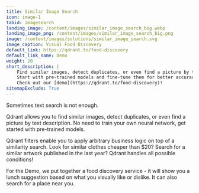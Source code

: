 ```yaml
---
title: Similar Image Search
icon: image-1
tabid: imagesearch
landing_image: /content/images/similar_image_search_big.webp
landing_image_png: /content/images/similar_image_search_big.png
image: /content/images/solutions/similar_image_search.svg
image_caption: Visual Food Discovery
default_link: https://qdrant.to/food-discovery
default_link_name: Demo
weight: 20
short_description: |
    Find similar images, detect duplicates, or even find a picture by text description - all of that you can do with Qdrant.
    Start with pre-trained models and fine-tune them for better accuracy. 
    Check out our [demo](https://qdrant.to/food-discovery)!
sitemapExclude: True
---
```


Sometimes text search is not enough. 

Qdrant allows you to find similar images, detect duplicates, or even find a picture by text description.
No need to train your own neural network, get started with pre-trained models. 

Qdrant filters enable you to apply arbitrary business logic on top of a similarity search.
Look for similar clothes cheaper than $20? Search for a similar artwork published in the last year?
Qdrant handles all possible conditions!

For the Demo, we put together a food discovery service - it will show you a lunch suggestion based on what you visually like or dislike. It can also search for a place near you.

